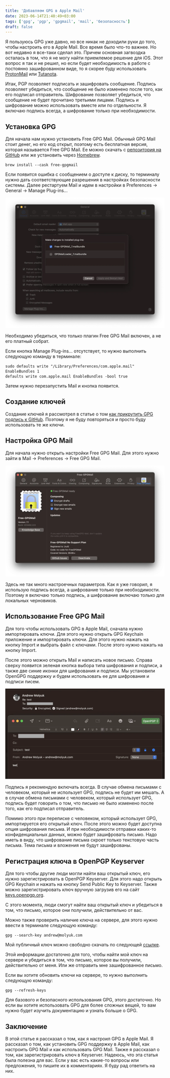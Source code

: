 ```yaml
---
title: 'Добавляем GPG в Apple Mail'
date: 2023-06-14T21:40:49+03:00
tags: ['gpg', 'pgp', 'gpgmail', 'mail', 'безопасность']
draft: false
---
```


Я пользуюсь GPG уже давно, но все никак не доходили руки до того, чтобы настроить его в Apple Mail. Все время было
что-то важнее. Но вот недавно я все-таки сделал это. Причем основная загвоздка осталась в том, что я не могу найти
приемлемое решение для iOS. Этот вопрос я так и не решил, но если будет необходимость в работе с постоянно зашифрованном
виде, то я скорее буду использовать [ProtonMail](https://protonmail.com/ru/) или [Tutanota](https://tutanota.com/ru/).

<!--more-->

Итак, PGP позволяет подписать и зашифровать сообщение. Подпись позволяет убедиться, что сообщение не было изменено после
того, как его подписал отправитель. Шифрование позволяет убедиться, что сообщение не будет прочитано третьими лицами.
Подпись и шифрование можно использовать вместе или по отдельности. Я включаю подпись всегда, а шифрование только при
необходимости.

## Установка GPG

Для начала нам нужно установить Free GPG Mail. Обычный GPG Mail стоит денег, но его код открыт, поэтому есть бесплатная
версия, которая называется Free GPG Mail. Ее можно скачать
с [репозитория на GitHub](https://github.com/Free-GPGMail/Free-GPGMail/releases) или же установить
через [Homebrew](https://brew.sh/).

```shell
brew install --cask free-gpgmail
```

Если появится ошибка с сообщением о доступе к диску, то терминалу нужно дать соответствующие разрешения в настройках
безопасности системы. Далее рестартуем Mail и идем в настройки в Preferences -> General -> Manage Plug-ins...

![mail-plugins.webp ](mail-plugins.webp)

Необходимо убедиться, что только плагин Free GPG Mail включен, а не его платный собрат.

Если кнопка Manage Plug-ins... отсутствует, то нужно выполнить следующую команду в терминале:

```shell
sudo defaults write "/Library/Preferences/com.apple.mail" EnableBundles 1
defaults write com.apple.mail EnableBundles -bool true
```

Затем нужно перезапустить Mail и кнопка появится.

## Создание ключей

Создание ключей я рассмотрел в статье о том [как прикрутить GPG подпись к GitHub](/blog/howto-add-gpg-to-github/).
Поэтому я не буду повторяться и просто буду использовать те же ключи.

## Настройка GPG Mail

Для начала нужно открыть настройки Free GPG Mail. Для этого нужно зайти в Mail -> Preferences -> Free GPG Mail.

![mail-free-gpgmail.webp](mail-free-gpgmail.webp)

Здесь не так много настроечных параметров. Как я уже говорил, я использую подпись всегда, а шифрование только при
необходимости. Поэтому я включаю только подпись, а шифрование включаю только для локальных черновиков.

## Использование Free GPG Mail

Для того чтобы использовать GPG в Apple Mail, сначала нужно импортировать ключи. Для этого нужно открыть GPG Keychain
приложение и импортировать ключи. Для этого нужно нажать на кнопку Import и выбрать файл с ключами. После этого нужно
нажать на кнопку Import.

После этого можно открыть Mail и написать новое письмо. Справа сверху появится зеленая кнопка выбора типа шифрования и
подписи, а также две синие иконки для шифрования и подписи. Мы установили OpenGPG поддержку и будем использовать ее для
шифрования и подписи писем.

![mail-compose.webp](mail-compose.webp)

Подпись я рекомендую включать всегда. В случае обмена письмами с человеком, который не использует GPG, подпись не будет
им мешать. А в случае обмена письмами с человеком, который использует GPG, подпись будет говорить о том, что письмо не
было изменено после того, как его подписал отправитель.

Помимо этого при переписке с человеком, который использует GPG, импортируется его открытый ключ. После этого можно будет
доступна опция шифрования письма. И при необходимости отправки каких-то конфиденциальных данных, можно будет зашифровать
письмо. Надо иметь в виду, что шифрование письма скроет только текстовую часть письма. Тема письма и вложения не будут
зашифрованы.

## Регистрация ключа в OpenPGP Keyserver

Для того чтобы другие люди могли найти ваш открытый ключ, его нужно зарегистрировать в OpenPGP Keyserver. Для этого
надо открыть GPG Keychain и нажать на кнопку Send Public Key to Keyserver. Также можно зарегистрировать ключ вручную
загрузив его на сайт [keys.openpgp.org](https://keys.openpgp.org/).

С этого момента, люди смогут найти ваш открытый ключ и убедиться в том, что письмо, которое они получили, действительно
от вас.

Можно также проверить наличие ключа на сервере, для этого нужно ввести в терминале следующую команду:

```shell
gpg --search-key andrew@molyuk.com
```

Мой публичный ключ можно свободно скачать по
следующей [ссылке](https://keys.openpgp.org/vks/v1/by-fingerprint/5A462993E1691B4510390F6C8B43AD0BAE6616A7).

Этой информации достаточно для того, чтобы найти мой ключ на сервере и убедиться в том, что письмо, которое вы получили,
действительно от меня. Или же отправить мне зашифрованное письмо.

Если вы хотите обновить ключи на сервере, то нужно выполнить следующую команду:

```shell
gpg --refresh-keys
```

Для базового и безопасного использования GPG, этого достаточно. Но если вы хотите использовать GPG для более сложных
вещей, то вам нужно будет изучить документацию и узнать больше о GPG.

## Заключение

В этой статье я рассказал о том, как я настроил GPG в Apple Mail. Я рассказал о том, как установить GPG поддержку в
Apple Mail, как настроить GPG Mail и как использовать GPG Mail. Также я рассказал о том, как зарегистрировать ключ в
Keyserver. Надеюсь, что эта статья была полезна для вас. Если у вас есть какие-то вопросы или предложения, то пишите их
в комментариях. Я буду рад ответить на них.
